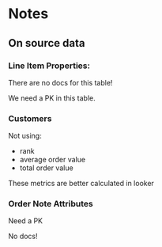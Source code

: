 # Notes

## On source data

### Line Item Properties:

There are no docs for this table!

We need a PK in this table.

### Customers

Not using:

- rank
- average order value
- total order value

These metrics are better calculated in looker

### Order Note Attributes

Need a PK

No docs!
